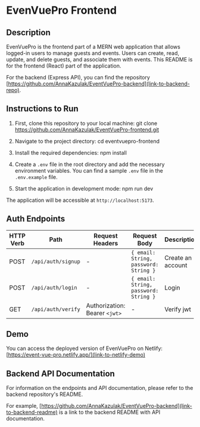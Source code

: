 
# EvenVuePro Frontend

## Description
EvenVuePro is the frontend part of a MERN web application that allows logged-in users to manage guests and events. Users can create, read, update, and delete guests, and associate them with events. This README is for the frontend (React) part of the application.

For the backend (Express API), you can find the repository [https://github.com/AnnaKazulak/EventVuePro-backend](link-to-backend-repo).

## Instructions to Run

1. First, clone this repository to your local machine:
git clone https://github.com/AnnaKazulak/EventVuePro-frontend.git

2. Navigate to the project directory:
cd eventvuepro-frontend

3. Install the required dependencies:
npm install


4. Create a `.env` file in the root directory and add the necessary environment variables. You can find a sample `.env` file in the `.env.example` file.

5. Start the application in development mode:
npm run dev


The application will be accessible at `http://localhost:5173`.

## Auth Endpoints

| HTTP Verb | Path               | Request Headers             | Request Body                            | Description                 |
|-----------|--------------------|-----------------------------|----------------------------------------|-----------------------------|
| POST      | `/api/auth/signup` | -                           | `{ email: String, password: String }` | Create an account           |
| POST      | `/api/auth/login`  | -                           | `{ email: String, password: String }` | Login                       |
| GET       | `/api/auth/verify` | Authorization: Bearer `<jwt>` | -                                    | Verify jwt                   |



## Demo
You can access the deployed version of EvenVuePro on Netlify:
[https://event-vue-pro.netlify.app/](link-to-netlify-demo)

## Backend API Documentation
For information on the endpoints and API documentation, please refer to the backend repository's README.

For example, [https://github.com/AnnaKazulak/EventVuePro-backend](link-to-backend-readme) is a link to the backend README with API documentation.


